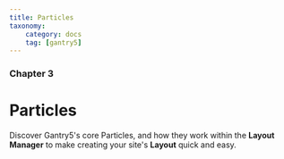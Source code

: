 ```yaml
---
title: Particles
taxonomy:
    category: docs
    tag: [gantry5]
---
```


### Chapter 3

# Particles

Discover Gantry5's core Particles, and how they work within the **Layout Manager** to make creating your site's **Layout** quick and easy.
